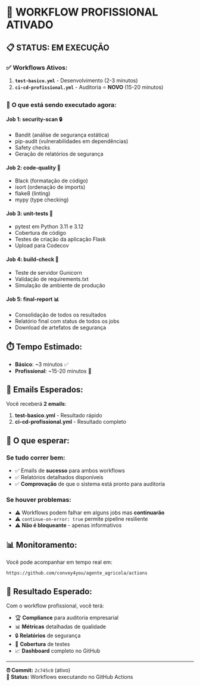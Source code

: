 # 🚀 WORKFLOW PROFISSIONAL ATIVADO

## 📋 **STATUS: EM EXECUÇÃO**

### ✅ **Workflows Ativos:**
1. **`test-basico.yml`** - Desenvolvimento (2-3 minutos)
2. **`ci-cd-profissional.yml`** - Auditoria ⭐ **NOVO** (15-20 minutos)

### 🔄 **O que está sendo executado agora:**

#### **Job 1: security-scan** 🔒
- Bandit (análise de segurança estática)
- pip-audit (vulnerabilidades em dependências)
- Safety checks
- Geração de relatórios de segurança

#### **Job 2: code-quality** 🎨
- Black (formatação de código)
- isort (ordenação de imports)
- flake8 (linting)
- mypy (type checking)

#### **Job 3: unit-tests** 🧪
- pytest em Python 3.11 e 3.12
- Cobertura de código
- Testes de criação da aplicação Flask
- Upload para Codecov

#### **Job 4: build-check** 🚀
- Teste de servidor Gunicorn
- Validação de requirements.txt
- Simulação de ambiente de produção

#### **Job 5: final-report** 📊
- Consolidação de todos os resultados
- Relatório final com status de todos os jobs
- Download de artefatos de segurança

## ⏱️ **Tempo Estimado:**
- **Básico**: ~3 minutos ✅
- **Profissional**: ~15-20 minutos 🔄

## 📧 **Emails Esperados:**
Você receberá **2 emails**:
1. **test-basico.yml** - Resultado rápido
2. **ci-cd-profissional.yml** - Resultado completo

## 🎯 **O que esperar:**

### **Se tudo correr bem:**
- ✅ Emails de **sucesso** para ambos workflows
- ✅ Relatórios detalhados disponíveis
- ✅ **Comprovação** de que o sistema está pronto para auditoria

### **Se houver problemas:**
- ⚠️ Workflows podem falhar em alguns jobs mas **continuarão**
- ⚠️ `continue-on-error: true` permite pipeline resiliente
- ⚠️ **Não é bloqueante** - apenas informativos

## 📊 **Monitoramento:**

Você pode acompanhar em tempo real em:
```
https://github.com/convey4you/agente_agricola/actions
```

## 🎉 **Resultado Esperado:**

Com o workflow profissional, você terá:
- 🏆 **Compliance** para auditoria empresarial
- 📊 **Métricas** detalhadas de qualidade
- 🔒 **Relatórios** de segurança
- 🧪 **Cobertura** de testes
- 📈 **Dashboard** completo no GitHub

---
**⏰ Commit:** `2c745c0` (ativo)  
**🚀 Status:** Workflows executando no GitHub Actions
